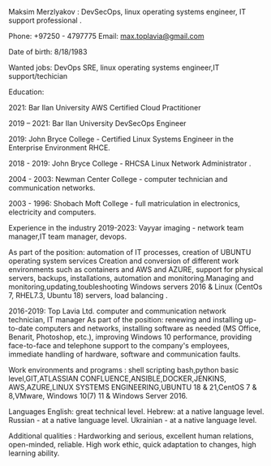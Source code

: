 Maksim Merzlyakov : DevSecOps, linux operating systems engineer, IT support professional .

Phone: +97250 - 4797775
Email: max.toplavia@gmail.com

Date of birth: 8/18/1983


Wanted jobs: DevOps SRE, linux operating systems engineer,IT support/techician



Education:

2021: Bar Ilan University AWS Certified Cloud Practitioner

2019 – 2021: Bar Ilan University DevSecOps Engineer

2019: John Bryce College - Certified Linux Systems Engineer in the Enterprise Environment RHCE.

2018 - 2019: John Bryce College - RHCSA Linux Network Administrator .

2004 - 2003: Newman Center College - computer technician and communication networks.

2003 - 1996: Shobach Moft College - full matriculation in electronics, electricity and computers.


Experience in the industry
2019-2023: Vayyar imaging - network team manager,IT team manager, devops.

As part of the position: automation of IT processes, creation of UBUNTU operating system services
Creation and conversion of different work environments such as containers and AWS and AZURE, support for physical servers, backups, installations, automation and monitoring.Managing and monitoring,updating,toubleshooting Windows servers 2016 & Linux (CentOs 7, RHEL7.3, Ubuntu 18) servers, load balancing .

2016-2019: Top Lavia Ltd. computer and communication network technician, IT manager
As part of the position: renewing and installing up-to-date computers and networks, installing software as needed (MS Office, Benarit, Photoshop, etc.), improving Windows 10 performance, providing face-to-face and telephone support to the company's employees, immediate handling of hardware, software and communication faults.

Work environments and programs :
shell scripting bash,python basic level,GIT,ATLASSIAN CONFLUENCE,ANSIBLE,DOCKER,JENKINS,
AWS,AZURE,LINUX SYSTEMS ENGINEERING,UBUNTU 18 & 21,CentOS 7 & 8,VMware,
Windows 10(7) 11 & Windows Server 2016.

Languages
English: great technical level.
Hebrew: at a native language level.
Russian - at a native language level.
Ukrainian - at a native language level.

Additional qualities :
Hardworking and serious, excellent human relations, open-minded, reliable.
High work ethic, quick adaptation to changes, high learning ability.
